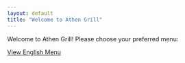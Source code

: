 ```yaml
---
layout: default
title: "Welcome to Athen Grill"
---
```


<div class="max-w-3xl mx-auto mt-8 p-6 bg-white greek-border rounded-lg shadow-md">
    <p class="text-lg text-center">
        Welcome to <span class="font-bold">Athen Grill</span>! Please choose your preferred menu:
    </p>
</div>

<div class="max-w-xl mx-auto mt-10 p-6 bg-white border-2 border-blue-900 rounded-lg shadow-md text-center">
    <!-- Menu Link -->
    <div class="text-center">
        <a
            id="menu-link"
            href="/en/menu"
            class="text-lg font-bold text-blue-900 hover:underline"
        >
            View English Menu
        </a>
    </div>
</div>
